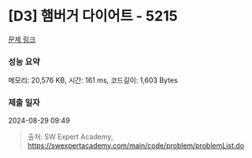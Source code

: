 # [D3] 햄버거 다이어트 - 5215 

[문제 링크](https://swexpertacademy.com/main/code/problem/problemDetail.do?contestProbId=AWT-lPB6dHUDFAVT) 

### 성능 요약

메모리: 20,576 KB, 시간: 161 ms, 코드길이: 1,603 Bytes

### 제출 일자

2024-08-29 09:49



> 출처: SW Expert Academy, https://swexpertacademy.com/main/code/problem/problemList.do